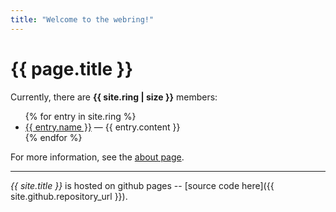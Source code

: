 ```yaml
---
title: "Welcome to the webring!"
---
```


# {{ page.title }}

Currently, there are **{{ site.ring | size }}** members:

<!-- this is to support html in the descriptions -->
<ul>
{% for entry in site.ring %}
<li>
    <a href="{{ entry.href }}">{{ entry.name }}</a> &mdash; {{ entry.content }}
</li>
{% endfor %}
</ul>

For more information, see the [about page](about).

---

*{{ site.title }}* is hosted on github pages -- [source code here]({{ site.github.repository_url }}).
